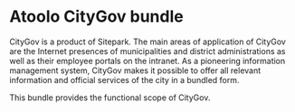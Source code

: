 
# Atoolo CityGov bundle

CityGov is a product of Sitepark. The main areas of application of CityGov are the Internet presences of municipalities and district administrations as well as their employee portals on the intranet. As a pioneering information management system, CityGov makes it possible to offer all relevant information and official services of the city in a bundled form.

This bundle provides the functional scope of CityGov.

